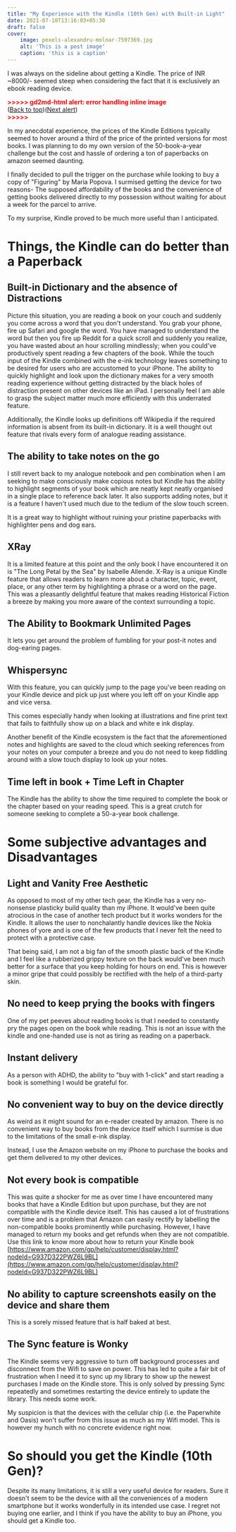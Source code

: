 ```yaml
---
title: "My Experience with the Kindle (10th Gen) with Built-in Light"
date: 2021-07-10T13:16:03+05:30
draft: false
cover: 
    image: pexels-alexandru-molnar-7597369.jpg
    alt: 'This is a post image'
    caption: 'this is a caption'
---
```


I was always on the sideline about getting a Kindle. The price of INR ~8000/- seemed steep when considering the fact that it is exclusively an ebook reading device.



<p id="gdcalert4" ><span style="color: red; font-weight: bold">>>>>>  gd2md-html alert: error handling inline image </span><br>(<a href="#">Back to top</a>)(<a href="#gdcalert5">Next alert</a>)<br><span style="color: red; font-weight: bold">>>>>> </span></p>



In my anecdotal experience, the prices of the Kindle Editions typically seemed to hover around a third of the price of the printed versions for most books. I was planning to do my own version of the 50-book-a-year challenge but the cost and hassle of ordering a ton of paperbacks on amazon seemed daunting.

I finally decided to pull the trigger on the purchase while looking to buy a copy of "Figuring" by Maria Popova. I surmised getting the device for two reasons- The supposed affordability of the books and the convenience of getting books delivered directly to my possession without waiting for about a week for the parcel to arrive.

To my surprise, Kindle proved to be much more useful than I anticipated.


# **Things, the Kindle can do better than a Paperback**


## **Built-in Dictionary and the absence of Distractions**

Picture this situation, you are reading a book on your couch and suddenly you come across a word that you don't understand. You grab your phone, fire up Safari and google the word. You have managed to understand the word but then you fire up Reddit for a quick scroll and suddenly you realize, you have wasted about an hour scrolling mindlessly; when you could've productively spent reading a few chapters of the book. While the touch input of the Kindle combined with the e-ink technology leaves something to be desired for users who are accustomed to your iPhone. The ability to quickly highlight and look upon the dictionary makes for a very smooth reading experience without getting distracted by the black holes of distraction present on other devices like an iPad. I personally feel I am able to grasp the subject matter much more efficiently with this underrated feature.

Additionally, the Kindle looks up definitions off Wikipedia if the required information is absent from its built-in dictionary. It is a well thought out feature that rivals every form of analogue reading assistance.


## **The ability to take notes on the go**

I still revert back to my analogue notebook and pen combination when I am seeking to make consciously make copious notes but Kindle has the ability to highlight segments of your book which are neatly kept neatly organised in a single place to reference back later. It also supports adding notes, but it is a feature I haven't used much due to the tedium of the slow touch screen.

It is a great way to highlight without ruining your pristine paperbacks with highlighter pens and dog ears.


## **XRay**

It is a limited feature at this point and the only book I have encountered it on is "The Long Petal by the Sea" by Isabelle Allende. X-Ray is a unique Kindle feature that allows readers to learn more about a character, topic, event, place, or any other term by highlighting a phrase or a word on the page. This was a pleasantly delightful feature that makes reading Historical Fiction a breeze by making you more aware of the context surrounding a topic.


## **The Ability to Bookmark Unlimited Pages**

It lets you get around the problem of fumbling for your post-it notes and dog-earing pages.


## **Whispersync**

With this feature, you can quickly jump to the page you've been reading on your Kindle device and pick up just where you left off on your Kindle app and vice versa.

This comes especially handy when looking at illustrations and fine print text that fails to faithfully show up on a black and white e ink display.

Another benefit of the Kindle ecosystem is the fact that the aforementioned notes and highlights are saved to the cloud which seeking references from your notes on your computer a breeze and you do not need to keep fiddling around with a slow touch display to look up your notes.


## **Time left in book + Time Left in Chapter**

The Kindle has the ability to show the time required to complete the book or the chapter based on your reading speed. This is a great crutch for someone seeking to complete a 50-a-year  book challenge.


# **Some subjective advantages and Disadvantages**


## **Light and Vanity Free Aesthetic**

As opposed to most of my other tech gear, the Kindle has a very no-nonsense plasticky build quality than my iPhone. It would've been quite atrocious in the case of another tech product but it works wonders for the Kindle. It allows the user to nonchalantly handle devices like the Nokia phones of yore and is one of the few products that I never felt the need to protect with a protective case.

That being said, I am not a big fan of the smooth plastic back of the Kindle and I feel like a rubberized grippy texture on the back would've been much better for a surface that you keep holding for hours on end. This is however a minor gripe that could possibly be rectified with the help of a third-party skin.


## **No need to keep prying the books with fingers**

One of my pet peeves about reading books is that I needed to constantly pry the pages open on the book while reading. This is not an issue with the kindle and one-handed use is not as tiring as reading on a paperback.


## **Instant delivery**

As a person with ADHD, the ability to "buy with 1-click" and start reading a book is something I would be grateful for.


## **No convenient way to buy on the device directly**

As weird as it might sound for an e-reader created by amazon. There is no convenient way to buy books from the device itself which I surmise is due to the limitations of the small e-ink display.

Instead, I use the Amazon website on my iPhone to purchase the books and get them delivered to my other devices.


## **Not every book is compatible**

This was quite a shocker for me as over time I have encountered many books that have a Kindle Edition but upon purchase, but they are not compatible with the Kindle device itself. This has caused a lot of frustrations over time and is a problem that Amazon can easily rectify by labelling the non-compatible books prominently while purchasing. However, I have managed to return my books and get refunds when they are not compatible. Use this link to know more about how to return your Kindle book [https://www.amazon.com/gp/help/customer/display.html?nodeId=G937D322PWZ6L9BL](https://www.amazon.com/gp/help/customer/display.html?nodeId=G937D322PWZ6L9BL)


## **No ability to capture screenshots easily on the device and share them**

This is a sorely missed feature that is half baked at best.


## **The Sync feature is Wonky**

The Kindle seems very aggressive to turn off background processes and disconnect from the Wifi to save on power. This has led to quite a fair bit of frustration when I need it to sync up my library to show up the newest purchases I made on the Kindle store. This is only solved by pressing Sync repeatedly and sometimes restarting the device entirely to update the library. This needs some work.

My suspicion is that the devices with the cellular chip (i.e. the Paperwhite and Oasis) won't suffer from this issue as much as my Wifi model. This is however my hunch with no concrete evidence right now.


# **So should you get the Kindle (10th Gen)?**

Despite its many limitations, it is still a very useful device for readers. Sure it doesn't seem to be the device with all the conveniences of a modern smartphone but it works wonderfully in its intended use case. I regret not buying one earlier, and I think if you have the ability to buy an iPhone, you should get a Kindle too.